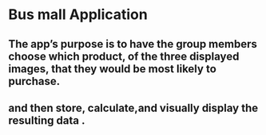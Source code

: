 # Bus mall Application 

## The app’s purpose is to have the group members choose which product, of the three displayed images, that they would be most likely to purchase.
## and then store, calculate,and visually display the resulting data .
